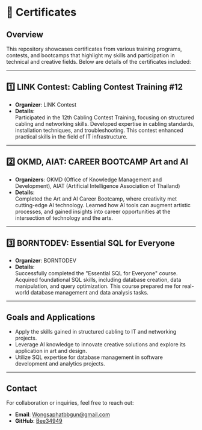 # 📜 Certificates

## Overview
This repository showcases certificates from various training programs, contests, and bootcamps that highlight my skills and participation in technical and creative fields. Below are details of the certificates included:

---

## 1️⃣ **LINK Contest: Cabling Contest Training #12**
- **Organizer**: LINK Contest  
- **Details**:  
  Participated in the 12th Cabling Contest Training, focusing on structured cabling and networking skills. Developed expertise in cabling standards, installation techniques, and troubleshooting. This contest enhanced practical skills in the field of IT infrastructure.

---

## 2️⃣ **OKMD, AIAT: CAREER BOOTCAMP Art and AI**
- **Organizers**: OKMD (Office of Knowledge Management and Development), AIAT (Artificial Intelligence Association of Thailand)  
- **Details**:  
  Completed the Art and AI Career Bootcamp, where creativity met cutting-edge AI technology. Learned how AI tools can augment artistic processes, and gained insights into career opportunities at the intersection of technology and the arts.

---

## 3️⃣ **BORNTODEV: Essential SQL for Everyone**
- **Organizer**: BORNTODEV  
- **Details**:  
  Successfully completed the "Essential SQL for Everyone" course. Acquired foundational SQL skills, including database creation, data manipulation, and query optimization. This course prepared me for real-world database management and data analysis tasks.

---

## Goals and Applications
- Apply the skills gained in structured cabling to IT and networking projects.
- Leverage AI knowledge to innovate creative solutions and explore its application in art and design.
- Utilize SQL expertise for database management in software development and analytics projects.

---

## Contact
For collaboration or inquiries, feel free to reach out:
- **Email**: [Wongsaphatbbgun@gmail.com](mailto:Wongsaphatbbgun@gmail.com)
- **GitHub**: [Bee34949](https://github.com/Bee34949)
